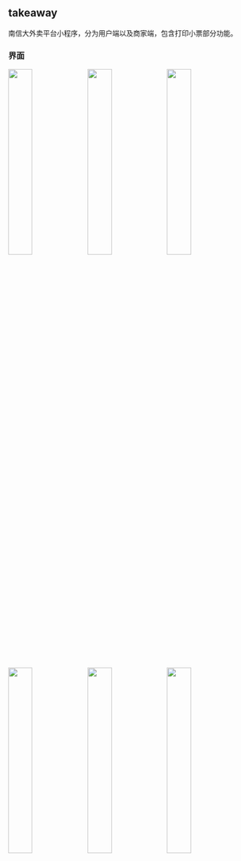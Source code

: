 ## takeaway

南信大外卖平台小程序，分为用户端以及商家端，包含打印小票部分功能。

### 界面

<div>
  <img src="https://file-1305436646.file.myqcloud.com/gh/takeaway-1.jpeg" width="31%">
  <img src="https://file-1305436646.file.myqcloud.com/gh/takeaway-2.jpeg" width="31%">
  <img src="https://file-1305436646.file.myqcloud.com/gh/takeaway-3.jpeg" width="31%">
</div>

<div>
  <img src="https://file-1305436646.file.myqcloud.com/gh/takeaway-4.png" width="31%">
  <img src="https://file-1305436646.file.myqcloud.com/gh/takeaway-5.jpeg" width="31%">
  <img src="https://file-1305436646.file.myqcloud.com/gh/takeaway-6.jpeg" width="31%">
</div>
